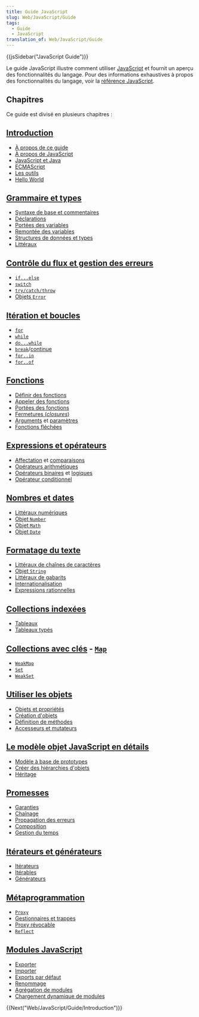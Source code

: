 ```yaml
---
title: Guide JavaScript
slug: Web/JavaScript/Guide
tags:
  - Guide
  - JavaScript
translation_of: Web/JavaScript/Guide
---
```

{{jsSidebar("JavaScript Guide")}}

Le guide JavaScript illustre comment utiliser [JavaScript](/fr/docs/Web/JavaScript) et fournit un aperçu des fonctionnalités du langage. Pour des informations exhaustives à propos des fonctionnalités du langage, voir la [référence JavaScript](/fr/docs/Web/JavaScript/Reference).

## Chapitres

Ce guide est divisé en plusieurs chapitres :

## [Introduction](/fr/docs/Web/JavaScript/Guide/Introduction)

- [À propos de ce guide](/fr/docs/Web/JavaScript/Guide/Introduction#o.c3.b9_trouver_des_informations_concernant_javascript)
- [À propos de JavaScript](/fr/docs/Web/JavaScript/Guide/Introduction#qu'est-ce_que_javascript_.3f)
- [JavaScript et Java](/fr/docs/Web/JavaScript/Guide/Introduction#javascript_and_java)
- [ECMAScript](/fr/docs/Web/JavaScript/Guide/Introduction#javascript_and_the_ecmascript_specification)
- [Les outils](/fr/docs/Web/JavaScript/Guide/Introduction#d.c3.a9marrer_avec_javascript)
- [Hello World](</fr/docs/Web/JavaScript/Guide/Introduction#coucou_monde_(hello_world)>)

## [Grammaire et types](/fr/docs/Web/JavaScript/Guide/Grammar_and_types)

- [Syntaxe de base et commentaires](/fr/docs/Web/JavaScript/Guide/Grammar_and_types#les_bases_du_langage)
- [Déclarations](/fr/docs/Web/JavaScript/Guide/Grammar_and_types#d.c3.a9clarations)
- [Portées des variables](/fr/docs/Web/JavaScript/Guide/Grammar_and_types#les_port.c3.a9es_de_variables)
- [Remontée des variables](</fr/docs/Web/JavaScript/Guide/Grammar_and_types#remont.c3.a9e_de_variables_(hoisting)>)
- [Structures de données et types](/fr/docs/Web/JavaScript/Guide/Grammar_and_types#structures_de_donn.c3.a9es_et_types)
- [Littéraux](/fr/docs/Web/JavaScript/Guide/Grammar_and_types#litt.c3.a9raux)

## [Contrôle du flux et gestion des erreurs](/fr/docs/Web/JavaScript/Guide/Control_flow_and_error_handling)

- [`if...else`](/fr/docs/Web/JavaScript/Guide/Contr%C3%B4le_du_flux_Gestion_des_erreurs#Instruction_if...else)
- [`switch`](/fr/docs/Web/JavaScript/Guide/Contr%C3%B4le_du_flux_Gestion_des_erreurs#L%27instruction_switch)
- [`try/catch/throw`](/fr/docs/Web/JavaScript/Guide/Contr%C3%B4le_du_flux_Gestion_des_erreurs#L%27instruction_try...catch)
- [Objets `Error`](/fr/docs/Web/JavaScript/Guide/Contr%C3%B4le_du_flux_Gestion_des_erreurs#Utiliser_les_objets_Error)

## [Itération et boucles](/fr/docs/Web/JavaScript/Guide/Loops_and_iteration)

- [`for`](/fr/docs/Web/JavaScript/Guide/Boucles_et_it%C3%A9ration#L%27instruction_for)
- [`while`](/fr/docs/Web/JavaScript/Guide/Boucles_et_it%C3%A9ration#L%27instruction_while)
- [`do...while`](/fr/docs/Web/JavaScript/Guide/Boucles_et_it%C3%A9ration#L%27instruction_do...while)
- [`break`](/fr/docs/Web/JavaScript/Guide/Boucles_et_it%C3%A9ration#L%27instruction_break)/[continue](/fr/docs/Web/JavaScript/Guide/Boucles_et_it%C3%A9ration#L%27instruction_continue)
- [`for..in`](/fr/docs/Web/JavaScript/Guide/Boucles_et_it%C3%A9ration#L%27instruction_for...in)
- [`for..of`](/fr/docs/Web/JavaScript/Guide/Loops_and_iteration#l'instruction_for...of)

## [Fonctions](/fr/docs/Web/JavaScript/Guide/Functions)

- [Définir des fonctions](/fr/docs/Web/JavaScript/Guide/Functions#d.c3.a9finir_des_fonctions)
- [Appeler des fonctions](/fr/docs/Web/JavaScript/Guide/Functions#appeler_des_fonctions)
- [Portées des fonctions](/fr/docs/Web/JavaScript/Guide/Functions#port.c3.a9e_d'une_fonction)
- [Fermetures (_closures_)](</fr/docs/Web/JavaScript/Guide/Functions#fermetures_(closures)>)
- [Arguments](/fr/docs/Web/JavaScript/Guide/Functions#utiliser_l'objet_arguments) et [paramètres](/fr/docs/Web/JavaScript/Guide/Functions#param.c3.a8tres_des_fonctions)
- [Fonctions fléchées](/fr/docs/Web/JavaScript/Guide/Functions#fonctions_fl.c3.a9ch.c3.a9es)

## [Expressions et opérateurs](/fr/docs/Web/JavaScript/Guide/Expressions_and_Operators)

- [Affectation](/fr/docs/Web/JavaScript/Guide/Expressions_et_Op%C3%A9rateurs#Op.C3.A9rateurs_d%27affectation) et [comparaisons](/fr/docs/Web/JavaScript/Guide/Expressions_et_Op%C3%A9rateurs#Op.C3.A9rateurs_de_comparaison)
- [Opérateurs arithmétiques](/fr/docs/Web/JavaScript/Guide/Expressions_and_Operators#op.c3.a9rateurs_arithm.c3.a9tiques)
- [Opérateurs binaires](/fr/docs/Web/JavaScript/Guide/Expressions_et_Op%C3%A9rateurs#Op.C3.A9rateurs_binaires) et [logiques](/fr/docs/Web/JavaScript/Guide/Expressions_et_Op%C3%A9rateurs#Op.C3.A9rateurs_logiques)
- [Opérateur conditionnel](/fr/docs/Web/JavaScript/Guide/Expressions_et_Op%C3%A9rateurs#Op.C3.A9rateur_conditionnel_ternaire)

## [Nombres et dates](/fr/docs/Web/JavaScript/Guide/Numbers_and_dates)

- [Littéraux numériques](/fr/docs/Web/JavaScript/Guide/Numbers_and_dates#nombres)
- [Objet `Number`](/fr/docs/Web/JavaScript/Guide/Numbers_and_dates#l'objet_number)
- [Objet `Math`](/fr/docs/Web/JavaScript/Guide/Numbers_and_dates#l'objet_math)
- [Objet `Date`](/fr/docs/Web/JavaScript/Guide/Numbers_and_dates#l'objet_date)

## [Formatage du texte](/fr/docs/Web/JavaScript/Guide/Text_formatting)

- [Littéraux de chaînes de caractères](/fr/docs/Web/JavaScript/Guide/Text_formatting#les_litt.c3.a9raux_de_cha.c3.aenes_de_caract.c3.a8res)
- [Objet `String`](/fr/docs/Web/JavaScript/Guide/Text_formatting#les_objets_string)
- [Littéraux de gabarits](/fr/docs/Web/JavaScript/Guide/Text_formatting#les_litt%c3%a9raux_de_gabarits)
- [Internationalisation](/fr/docs/Web/JavaScript/Guide/Text_formatting#internationalisation)
- [Expressions rationnelles](/fr/docs/Web/JavaScript/Guide/Text_formatting#les_expressions_rationnelles)

## [Collections indexées](/fr/docs/Web/JavaScript/Guide/Indexed_collections#le_type_array)

- [Tableaux](/fr/docs/Web/JavaScript/Guide/Indexed_collections#array_object)
- [Tableaux typés](/fr/docs/Web/JavaScript/Guide/Indexed_collections#les_tableaux_typ.c3.a9s)

## [Collections avec clés](/fr/docs/Web/JavaScript/Guide/Keyed_collections) - [`Map`](/fr/docs/Web/JavaScript/Guide/Keyed_collections#le_type_map)

- [`WeakMap`](/fr/docs/Web/JavaScript/Guide/Keyed_collections#weakmap_object)
- [`Set`](/fr/docs/Web/JavaScript/Guide/Keyed_collections#le_type_set)
- [`WeakSet`](/fr/docs/Web/JavaScript/Guide/Keyed_collections#le_type_weakset)

## [Utiliser les objets](/fr/docs/Web/JavaScript/Guide/Working_with_Objects)

- [Objets et propriétés](/fr/docs/Web/JavaScript/Guide/Working_with_Objects#les_objets_et_les_propri.c3.a9t.c3.a9s)
- [Création d'objets](/fr/docs/Web/JavaScript/Guide/Working_with_Objects#cr.c3.a9er_de_nouveaux_objets)
- [Définition de méthodes](/fr/docs/Web/JavaScript/Guide/Working_with_Objects#d.c3.a9finir_des_m.c3.a9thodes)
- [Accesseurs et mutateurs](</fr/docs/Web/JavaScript/Guide/Working_with_Objects#d.c3.a9finir_des_accesseurs_et_des_mutateurs_(getters_et_setters)>)

## [Le modèle objet JavaScript en détails](/fr/docs/Web/JavaScript/Guide/Details_of_the_Object_Model)

- [Modèle à base de prototypes](/fr/docs/Web/JavaScript/Guide/Details_of_the_Object_Model#langages_de_prototypes_.2f_langages_de_classes)
- [Créer des hiérarchies d'objets](/fr/docs/Web/JavaScript/Guide/Details_of_the_Object_Model#la_cr.c3.a9ation_de_la_hi.c3.a9rarchie)
- [Héritage](/fr/docs/Web/JavaScript/Guide/Details_of_the_Object_Model#l'h.c3.a9ritage_de_propri.c3.a9t.c3.a9s_.3a_les_subtilit.c3.a9s)

## [Promesses](/fr/docs/Web/JavaScript/Guide/Using_promises)

- [Garanties](/fr/docs/Web/JavaScript/Guide/Using_promises#garanties)
- [Chaînage](/fr/docs/Web/JavaScript/Guide/Using_promises#cha%c3%aenage_des_promesses)
- [Propagation des erreurs](/fr/docs/Web/JavaScript/Guide/Using_promises#propagation_des_erreurs)
- [Composition](/fr/docs/Web/JavaScript/Guide/Using_promises#composition)
- [Gestion du temps](/fr/docs/Web/JavaScript/Guide/Using_promises#gestion_du_temps)

## [Itérateurs et générateurs](/fr/docs/Web/JavaScript/Guide/Iterators_and_Generators)

- [Itérateurs](/fr/docs/Web/JavaScript/Guide/Iterators_and_Generators#it.c3.a9rateurs)
- [Itérables](/fr/docs/Web/JavaScript/Guide/Iterators_and_Generators#it.c3.a9rables)
- [Générateurs](/fr/docs/Web/JavaScript/Guide/Iterators_and_Generators#g.c3.a9n.c3.a9rateurs)

## [Métaprogrammation](/fr/docs/Web/JavaScript/Guide/Meta_programming)

- [`Proxy`](/fr/docs/Web/JavaScript/Guide/Meta_programming#les_proxies)
- [Gestionnaires et trappes](/fr/docs/Web/JavaScript/Guide/Meta_programming#les_gestionnaires_et_les_trappes)
- [Proxy révocable](/fr/docs/Web/JavaScript/Guide/Meta_programming#proxies_r.c3.a9vocables)
- [`Reflect`](/fr/docs/Web/JavaScript/Guide/Meta_programming#r.c3.a9flexion)

## [Modules JavaScript](/fr/docs/Web/JavaScript/Guide/Modules)

- [Exporter](/fr/docs/Web/JavaScript/Guide/Modules#exporting_module_features)
- [Importer](/fr/docs/Web/JavaScript/Guide/Modules#importing_features_into_your_script)
- [Exports par défaut](/fr/docs/Web/JavaScript/Guide/Modules#default_exports_versus_named_exports)
- [Renommage](/fr/docs/Web/JavaScript/Guide/Modules#renaming_imports_and_exports)
- [Agrégation de modules](/fr/docs/Web/JavaScript/Guide/Modules#aggregating_modules)
- [Chargement dynamique de modules](/fr/docs/Web/JavaScript/Guide/Modules#dynamic_module_loading)

{{Next("Web/JavaScript/Guide/Introduction")}}
